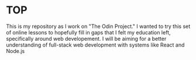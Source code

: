# TOP
This is my repository as I work on "The Odin Project." I wanted to try this set of online lessons to hopefully fill in gaps that I felt my education left, specifically around web developement. I will be aiming for a better understanding of full-stack web development with systems like React and Node.js
